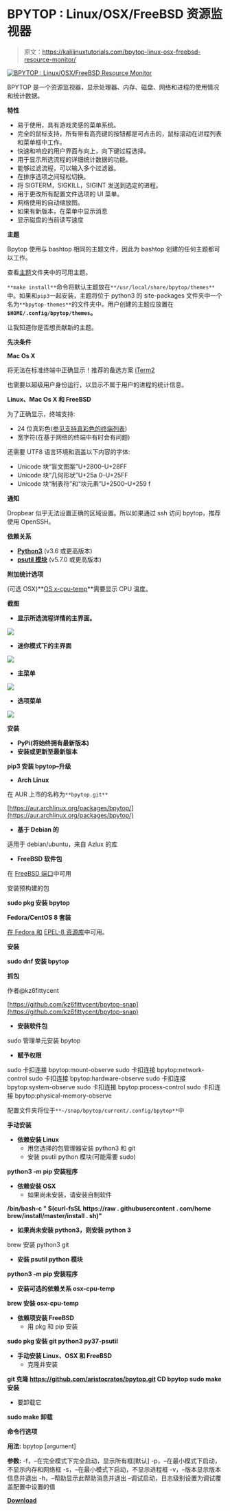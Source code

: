 # BPYTOP : Linux/OSX/FreeBSD 资源监视器

> 原文：<https://kalilinuxtutorials.com/bpytop-linux-osx-freebsd-resource-monitor/>

[![BPYTOP : Linux/OSX/FreeBSD Resource Monitor](img//dc227d7a3ad46b53bb8d78b734044833.png "BPYTOP : Linux/OSX/FreeBSD Resource Monitor")](https://1.bp.blogspot.com/-0O1JlKk3dwc/X19l1ZZDFqI/AAAAAAAAHi0/upoDADoiWcARRpCHxAwoD74sME6_uMLLwCLcBGAsYHQ/s728/BPYTOP.png)

BPYTOP 是一个资源监视器，显示处理器、内存、磁盘、网络和进程的使用情况和统计数据。

**特性**

*   易于使用，具有游戏灵感的菜单系统。
*   完全的鼠标支持，所有带有高亮键的按钮都是可点击的，鼠标滚动在进程列表和菜单框中工作。
*   快速和响应的用户界面与向上，向下键过程选择。
*   用于显示所选流程的详细统计数据的功能。
*   能够过滤流程，可以输入多个过滤器。
*   在排序选项之间轻松切换。
*   将 SIGTERM，SIGKILL，SIGINT 发送到选定的进程。
*   用于更改所有配置文件选项的 UI 菜单。
*   网络使用的自动缩放图。
*   如果有新版本，在菜单中显示消息
*   显示磁盘的当前读写速度

**主题**

Bpytop 使用与 bashtop 相同的主题文件，因此为 bashtop 创建的任何主题都可以工作。

查看[主题](https://github.com/aristocratos/bpytop/tree/master/themes)文件夹中的可用主题。

`**make install**`命令将默认主题放在`**/usr/local/share/bpytop/themes**`中。如果和`pip3`一起安装，主题将位于 python3 的 site-packages 文件夹中一个名为`**bpytop-themes**`的文件夹中。用户创建的主题应放置在 **`$HOME/.config/bpytop/themes`。**

让我知道你是否想贡献新的主题。

**先决条件**

**Mac Os X**

将无法在标准终端中正确显示！推荐的备选方案 [iTerm2](https://www.iterm2.com/)

也需要以超级用户身份运行，以显示不属于用户的进程的统计信息。

**Linux、Mac Os X 和 FreeBSD**

为了正确显示，终端支持:

*   24 位真彩色([参见支持真彩色的终端列表](https://gist.github.com/XVilka/8346728))
*   宽字符(在基于网络的终端中有时会有问题)

还需要 UTF8 语言环境和涵盖以下内容的字体:

*   Unicode 块“盲文图案”U+2800–U+28FF
*   Unicode 块“几何形状”U+25a 0–U+25FF
*   Unicode 块“制表符”和“块元素”U+2500–U+259 f

**通知**

Dropbear 似乎无法设置正确的区域设置。所以如果通过 ssh 访问 bpytop，推荐使用 OpenSSH。

**依赖关系**

*   **[Python3](https://www.python.org/downloads/)** (v3.6 或更高版本)
*   **[psutil 模块](https://github.com/giampaolo/psutil)** (v5.7.0 或更高版本)

**附加统计选项**

(可选 OSX)**[OS x-cpu-temp](https://github.com/lavoiesl/osx-cpu-temp)**需要显示 CPU 温度。

**截图**

*   **显示所选流程详情的主界面。**

![](img//f1c4c4039bd0f8e56389d9d291577a55.png)

*   **迷你模式下的主界面**

![](img//1f87d552dce1a3ccb74db5041937bdec.png)

*   **主菜单**

![](img//a05b9d4663b42fa8a5c8fd0ed5748a16.png)

*   **选项菜单**

![](img//837186c312b5c02640dc908f5783b1b4.png)

**安装**

*   **PyPi(将始终拥有最新版本)**
*   **安装或更新至最新版本**

**pip3 安装 bpytop–升级**

*   **Arch Linux**

在 AUR 上市的名称为`**bpytop.git**`

[https://aur.archlinux.org/packages/bpytop/](https://aur.archlinux.org/packages/bpytop/)

*   **基于 Debian 的**

适用于 debian/ubuntu，来自 Azlux 的库

*   **FreeBSD 软件包**

在 [FreeBSD 端口](https://www.freshports.org/sysutils/bpytop/)中可用

安装预构建的包

**sudo pkg 安装 bpytop**

**Fedora/CentOS 8 套装**

[在 Fedora 和](https://src.fedoraproject.org/rpms/bpytop) [EPEL-8 资源库](https://fedoraproject.org/wiki/EPEL)中可用。

**安装**

**sudo dnf 安装 bpytop**

**抓包**

作者@kz6fittycent

[https://github.com/kz6fittycent/bpytop-snap](https://github.com/kz6fittycent/bpytop-snap)

*   **安装软件包**

sudo 管理单元安装 bpytop

*   **赋予权限**

sudo 卡扣连接 bpytop:mount-observe
sudo 卡扣连接 bpytop:network-control
sudo 卡扣连接 bpytop:hardware-observe
sudo 卡扣连接 bpytop:system-observe
sudo 卡扣连接 bpytop:process-control
sudo 卡扣连接 bpytop:physical-memory-observe

配置文件夹将位于`**~/snap/bpytop/current/.config/bpytop**`中

**手动安装**

*   **依赖安装 Linux**
    *   用您选择的包管理器安装 python3 和 git
    *   安装 psutil python 模块(可能需要 sudo)

**python3 -m pip 安装程序**

*   **依赖安装 OSX**
    *   如果尚未安装，请安装自制软件

**/bin/bash-c " $(curl-fsSL https://raw . githubusercontent . com/home brew/install/master/install . sh)"**

*   **如果尚未安装 python3，则安装 python 3**

brew 安装 python3 git

*   **安装 psutil python 模块**

**python3 -m pip 安装程序**

*   **安装可选的依赖关系 osx-cpu-temp**

**brew 安装 osx-cpu-temp**

*   **依赖项安装 FreeBSD**
    *   用 pkg 和 pip 安装

**sudo pkg 安装 git python3 py37-psutil**

*   **手动安装 Linux、OSX 和 FreeBSD**
    *   克隆并安装

**git 克隆 https://github.com/aristocratos/bpytop.git
CD bpytop
sudo make 安装**

*   要卸载它

**sudo make 卸载**

**命令行选项**

**用法:** bpytop [argument]

**参数:**
-f，–在完全模式下完全启动，显示所有框[默认]
-p，–在最小模式下启动，不显示内存和网络框
-s，–在最小模式下启动，不显示进程框
-v，–版本显示版本信息并退出
-h，–帮助显示此帮助消息并退出
–调试启动，日志级别设置为调试覆盖配置中设置的值

[**Download**](https://github.com/aristocratos/bpytop)
